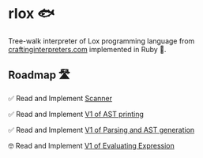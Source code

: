 # rlox 🐟

Tree-walk interpreter of Lox programming language from [craftinginterpreters.com](craftinginterpreters.com) implemented
in Ruby 💎.

## Roadmap 🛣
✅ Read and Implement [Scanner](https://craftinginterpreters.com/scanning.html)

✅ Read and Implement [V1 of AST printing](https://craftinginterpreters.com/representing-code.html)

✅ Read and Implement [V1 of Parsing and AST generation](https://craftinginterpreters.com/parsing-expressions.html)

🤓 Read and Implement [V1 of Evaluating Expression](https://craftinginterpreters.com/evaluating-expressions.html)
